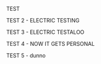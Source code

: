 TEST

TEST 2 - ELECTRIC TESTING

TEST 3 - ELECTRIC TESTALOO

TEST 4 - NOW IT GETS PERSONAL

TEST 5 - dunno
